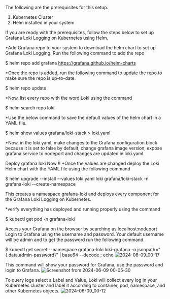 The following are the prerequisites for this setup.

1. Kubernetes Cluster
2. Helm installed in your system

If you are ready with the prerequisites, follow the steps below to set up Grafana Loki Logging on Kubernetes using Helm.

*Add Grafana repo to your system to download the helm chart to set up Grafana Loki Logging. Run the following command to add the repo

$ helm repo add grafana https://grafana.github.io/helm-charts

*Once the repo is added, run the following command to update the repo to make sure the repo is up-to-date.

$ helm repo update

*Now, list every repo with the word Loki using the command

$ helm search repo loki

*Use the below command to save the default values of the helm chart in a YAML file.

$ helm show values grafana/loki-stack > loki.yaml

*Now, in the loki.yaml, make changes to the Grafana configuration block because it is set to false by default, change grafana image version, expose grafana service to nodeport and changes are updated in loki.yaml.

Deploy grafana loki Now !! 
*Once the values are changed deploy the Loki Helm chart with the YAML file using the following command

$ helm upgrade --install --values loki.yaml loki grafana/loki-stack -n grafana-loki --create-namespace

This creates a namespace grafana-loki and deploys every component for the Grafana Loki Logging on Kubernetes.

*verify everything has deployed and running properly using the command

$ kubectl get pod -n grafana-loki

Access your Grafana on the browser by searching as localhost:nodeport
Login to Grafana using the username and password. Your default username will be admin and to get the password run the following command.

$ kubectl get secret --namespace grafana-loki loki-grafana -o jsonpath="{.data.admin-password}" | base64 --decode ; echo
![2024-06-09_00-17](https://github.com/jahirshawon/grafana-loki/assets/56890366/1059925f-9af0-4173-8f8d-0829cd2c392c)

This command will show your password for Grafana, use the password and login to Grafana.
![Screenshot from 2024-06-09 00-05-30](https://github.com/jahirshawon/grafana-loki/assets/56890366/2cfbb0d6-2f18-4948-9b84-abaca1dbc8ee)

To query logs select a Label and Value, Loki will collect every log in your Kubernetes cluster and label it according to container, pod, namespace, and other Kubernetes objects.
![2024-06-09_00-12](https://github.com/jahirshawon/grafana-loki/assets/56890366/dc99e4d6-5b44-4337-98db-be4196d34bd1)








